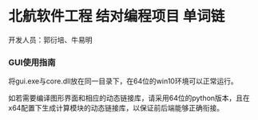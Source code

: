 # 北航软件工程 结对编程项目 单词链

开发人员：郭衍培、牛易明

### GUI使用指南

将gui.exe与core.dll放在同一目录下，在64位的win10环境可以正常运行。

 如若需要编译图形界面和相应的动态链接库，请采用64位的python版本，且在x64配置下生成计算模块的动态链接库，以保证前后端能够正确衔接。

